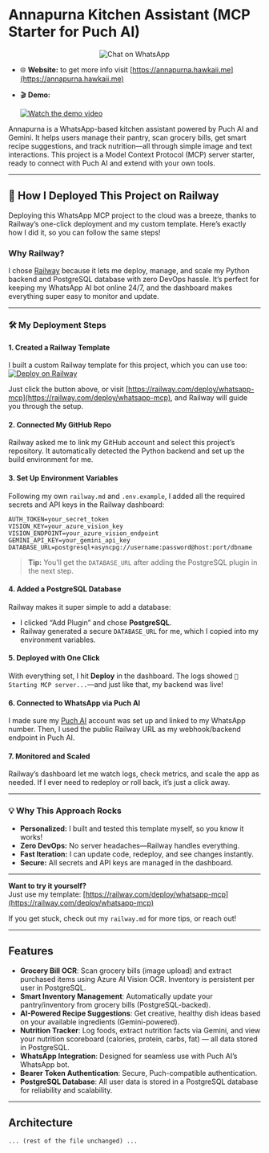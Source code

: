 
# Annapurna Kitchen Assistant (MCP Starter for Puch AI)
<div align="center">

<a href="https://tinyurl.com/annapurna-bot" style="text-decoration:none;">
  <img src="https://img.shields.io/badge/Chat%20on%20WhatsApp-25D366?style=for-the-badge&logo=whatsapp&logoColor=white" alt="Chat on WhatsApp"/>
</a>

</div>

- 🌐 **Website:** to get more info visit [https://annapurna.hawkaii.me](https://annapurna.hawkaii.me)
- 🎬 **Demo:**

  [![Watch the demo video](https://img.youtube.com/vi/uxZUkDU_gno/0.jpg)](https://youtu.be/uxZUkDU_gno?si=cx8ju_32rViGNdMn)

Annapurna is a WhatsApp-based kitchen assistant powered by Puch AI and Gemini. It helps users manage their pantry, scan grocery bills, get smart recipe suggestions, and track nutrition—all through simple image and text interactions. This project is a Model Context Protocol (MCP) server starter, ready to connect with Puch AI and extend with your own tools.

---

## 🚀 How I Deployed This Project on Railway

Deploying this WhatsApp MCP project to the cloud was a breeze, thanks to Railway’s one-click deployment and my custom template. Here’s exactly how I did it, so you can follow the same steps!

### Why Railway?

I chose [Railway](https://railway.app/) because it lets me deploy, manage, and scale my Python backend and PostgreSQL database with zero DevOps hassle. It’s perfect for keeping my WhatsApp AI bot online 24/7, and the dashboard makes everything super easy to monitor and update.

---

### 🛠️ My Deployment Steps

#### 1. Created a Railway Template

I built a custom Railway template for this project, which you can use too:
[![Deploy on Railway](https://railway.com/button.svg)](https://railway.com/deploy/whatsapp-mcp)

Just click the button above, or visit [https://railway.com/deploy/whatsapp-mcp](https://railway.com/deploy/whatsapp-mcp), and Railway will guide you through the setup.

#### 2. Connected My GitHub Repo

Railway asked me to link my GitHub account and select this project’s repository. It automatically detected the Python backend and set up the build environment for me.

#### 3. Set Up Environment Variables

Following my own `railway.md` and `.env.example`, I added all the required secrets and API keys in the Railway dashboard:

```env
AUTH_TOKEN=your_secret_token
VISION_KEY=your_azure_vision_key
VISION_ENDPOINT=your_azure_vision_endpoint
GEMINI_API_KEY=your_gemini_api_key
DATABASE_URL=postgresql+asyncpg://username:password@host:port/dbname
```

> **Tip:** You’ll get the `DATABASE_URL` after adding the PostgreSQL plugin in the next step.

#### 4. Added a PostgreSQL Database

Railway makes it super simple to add a database:
- I clicked “Add Plugin” and chose **PostgreSQL**.
- Railway generated a secure `DATABASE_URL` for me, which I copied into my environment variables.

#### 5. Deployed with One Click

With everything set, I hit **Deploy** in the dashboard. The logs showed `🚀 Starting MCP server...`—and just like that, my backend was live!

#### 6. Connected to WhatsApp via Puch AI

I made sure my [Puch AI](https://puch.ai/) account was set up and linked to my WhatsApp number. Then, I used the public Railway URL as my webhook/backend endpoint in Puch AI.

#### 7. Monitored and Scaled

Railway’s dashboard let me watch logs, check metrics, and scale the app as needed. If I ever need to redeploy or roll back, it’s just a click away.

---

### 💡 Why This Approach Rocks

- **Personalized:** I built and tested this template myself, so you know it works!
- **Zero DevOps:** No server headaches—Railway handles everything.
- **Fast Iteration:** I can update code, redeploy, and see changes instantly.
- **Secure:** All secrets and API keys are managed in the dashboard.

---

**Want to try it yourself?**  
Just use my template: [https://railway.com/deploy/whatsapp-mcp](https://railway.com/deploy/whatsapp-mcp)

If you get stuck, check out my `railway.md` for more tips, or reach out!

---

## Features

- **Grocery Bill OCR**: Scan grocery bills (image upload) and extract purchased items using Azure AI Vision OCR. Inventory is persistent per user in PostgreSQL.
- **Smart Inventory Management**: Automatically update your pantry/inventory from grocery bills (PostgreSQL-backed).
- **AI-Powered Recipe Suggestions**: Get creative, healthy dish ideas based on your available ingredients (Gemini-powered).
- **Nutrition Tracker**: Log foods, extract nutrition facts via Gemini, and view your nutrition scoreboard (calories, protein, carbs, fat) — all data stored in PostgreSQL.
- **WhatsApp Integration**: Designed for seamless use with Puch AI’s WhatsApp bot.
- **Bearer Token Authentication**: Secure, Puch-compatible authentication.
- **PostgreSQL Database**: All user data is stored in a PostgreSQL database for reliability and scalability.

---

## Architecture

```mermaid
... (rest of the file unchanged) ...
